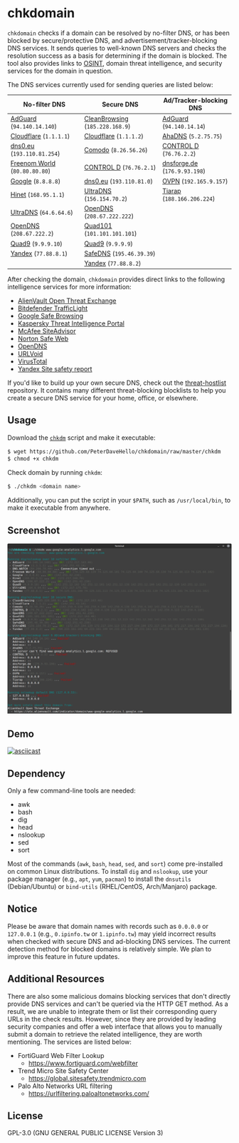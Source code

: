 # chkdomain

`chkdomain` checks if a domain can be resolved by no-filter DNS, or has been blocked by secure/protective DNS, and advertisement/tracker-blocking DNS services. It sends queries to well-known DNS servers and checks the resolution success as a basis for determining if the domain is blocked. The tool also provides links to [OSINT](https://en.wikipedia.org/wiki/Open-source_intelligence), domain threat intelligence, and security services for the domain in question.


The DNS services currently used for sending queries are listed below:

| **No-filter** DNS                              | **Secure** DNS                                   | **Ad/Tracker-blocking** DNS                 |
| ---------------------------------------------- | ------------------------------------------------ | ------------------------------------------- |
| [AdGuard][AdGuard] (`94.140.14.140`)           | [CleanBrowsing][CleanBrowsing] (`185.228.168.9`) | [AdGuard][AdGuard] (`94.140.14.14`)         |
| [Cloudflare][Cloudflare] (`1.1.1.1`)           | [Cloudflare][Cloudflare] (`1.1.1.2`)             | [AhaDNS][AhaDNS] (`5.2.75.75`)              |
| [dns0.eu][dns0.eu] (`193.110.81.254`)          | [Comodo][Comodo] (`8.26.56.26`)                  | [CONTROL D][CONTROL D] (`76.76.2.2`)        |
| [Freenom World][Freenom World] (`80.80.80.80`) | [CONTROL D][CONTROL D] (`76.76.2.1`)             | [dnsforge.de][dnsforge.de] (`176.9.93.198`) |
| [Google][Google] (`8.8.8.8`)                   | [dns0.eu][dns0.eu] (`193.110.81.0`)              | [OVPN][OVPN] (`192.165.9.157`)              |
| [Hinet][Hinet] (`168.95.1.1`)                  | [UltraDNS][UltraDNS] (`156.154.70.2`)            | [Tiarap][Tiarap] (`188.166.206.224`)        |
| [UltraDNS][UltraDNS] (`64.6.64.6`)             | [OpenDNS][OpenDNS] (`208.67.222.222`)            |                                             |
| [OpenDNS][OpenDNS] (`208.67.222.2`)            | [Quad101][Quad101] (`101.101.101.101`)           |                                             |
| [Quad9][Quad9] (`9.9.9.10`)                    | [Quad9][Quad9] (`9.9.9.9`)                       |                                             |
| [Yandex][Yandex] (`77.88.8.1`)                 | [SafeDNS][SafeDNS] (`195.46.39.39`)              |                                             |
|                                                | [Yandex][Yandex] (`77.88.8.2`)                   |                                             |

After checking the domain, `chkdomain` provides direct links to the following intelligence services for more information:

- [AlienVault Open Threat Exchange](https://otx.alienvault.com/)
- [Bitdefender TrafficLight](https://trafficlight.bitdefender.com/info/)
- [Google Safe Browsing](https://transparencyreport.google.com/safe-browsing/search)
- [Kaspersky Threat Intelligence Portal](https://opentip.kaspersky.com/?tab=lookup)
- [McAfee SiteAdvisor](https://siteadvisor.com/)
- [Norton Safe Web](https://safeweb.norton.com/)
- [OpenDNS](https://domain.opendns.com/)
- [URLVoid](https://www.urlvoid.com/scan/)
- [VirusTotal](https://www.virustotal.com/gui/home/url)
- [Yandex Site safety report](https://yandex.com/safety/)

If you'd like to build up your own secure DNS, check out the [threat-hostlist](https://github.com/PeterDaveHello/threat-hostlist) repository. It contains many different threat-blocking blocklists to help you create a secure DNS service for your home, office, or elsewhere.

## Usage

Download the [`chkdm`](https://github.com/PeterDaveHello/chkdomain/raw/master/chkdm) script and make it executable:

```sh
$ wget https://github.com/PeterDaveHello/chkdomain/raw/master/chkdm
$ chmod +x chkdm
```

Check domain by running `chkdm`:

```sh
$ ./chkdm <domain name>
```

Additionally, you can put the script in your `$PATH`, such as `/usr/local/bin`, to make it executable from anywhere.

## Screenshot

![Screenshot](chkdomain.png)

## Demo

[![asciicast](https://asciinema.org/a/474151.svg)](https://asciinema.org/a/474151)

## Dependency

Only a few command-line tools are needed:

- awk
- bash
- dig
- head
- nslookup
- sed
- sort

Most of the commands (`awk`, `bash`, `head`, `sed`, and `sort`) come pre-installed on common Linux distributions. To install `dig` and `nslookup`, use your package manager (e.g., `apt`, `yum`, `pacman`) to install the `dnsutils` (Debian/Ubuntu) or `bind-utils` (RHEL/CentOS, Arch/Manjaro) package.

## Notice

Please be aware that domain names with records such as `0.0.0.0` or `127.0.0.1` (e.g., `0.ipinfo.tw` or `1.ipinfo.tw`) may yield incorrect results when checked with secure DNS and ad-blocking DNS services. The current detection method for blocked domains is relatively simple. We plan to improve this feature in future updates.

## Additional Resources

There are also some malicious domains blocking services that don't directly provide DNS services and can't be queried via the HTTP GET method. As a result, we are unable to integrate them or list their corresponding query URLs in the check results. However, since they are provided by leading security companies and offer a web interface that allows you to manually submit a domain to retrieve the related intelligence, they are worth mentioning. The services are listed below:

- FortiGuard Web Filter Lookup
  - <https://www.fortiguard.com/webfilter>
- Trend Micro Site Safety Center
  - <https://global.sitesafety.trendmicro.com>
- Palo Alto Networks URL filtering
  - <https://urlfiltering.paloaltonetworks.com/>

## License

GPL-3.0 (GNU GENERAL PUBLIC LICENSE Version 3)

[AdGuard]: https://adguard-dns.com/
[AhaDNS]: https://ahadns.com/
[CleanBrowsing]: https://cleanbrowsing.org/
[Cloudflare]: https://1.1.1.1/family/
[Comodo]: https://www.comodo.com/secure-dns/
[CONTROL D]: https://controld.com/
[dns0.eu]: https://www.dns0.eu/
[dnsforge.de]: https://dnsforge.de/
[Freenom World]: https://www.freenom.world/
[Google]: https://developers.google.com/speed/public-dns/
[Hinet]: https://dns.hinet.net/
[UltraDNS]: https://www.publicdns.neustar/
[OpenDNS]: https://www.opendns.com/
[Quad101]: https://101.101.101.101/
[Quad9]: https://quad9.net/
[SafeDNS]: https://www.safedns.com/
[OVPN]: https://www.ovpn.com/en/faq/functionality/adblock-dns
[Tiarap]: https://tiarap.org/
[Yandex]: https://dns.yandex.com/
